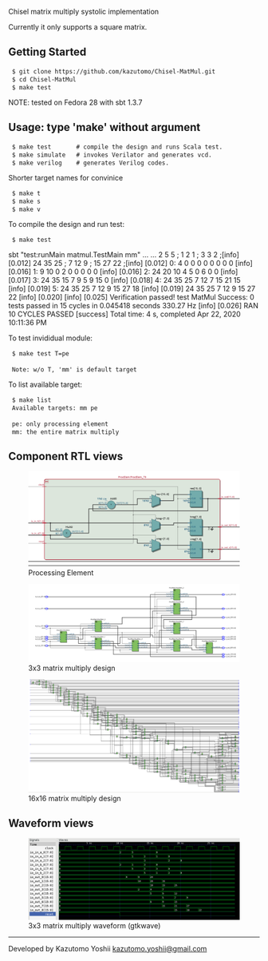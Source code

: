 Chisel matrix multiply systolic implementation

Currently it only supports a square matrix.


Getting Started
---------------

     $ git clone https://github.com/kazutomo/Chisel-MatMul.git
     $ cd Chisel-MatMul
     $ make test

NOTE: tested on Fedora 28 with sbt 1.3.7

Usage: type 'make' without argument
--------------

     $ make test       # compile the design and runs Scala test.
     $ make simulate   # invokes Verilator and generates vcd.
     $ make verilog    # generates Verilog codes.

Shorter target names for convinice

     $ make t
     $ make s
     $ make v


To compile the design and run test:

     $ make test
sbt "test:runMain matmul.TestMain mm"
...
...
   2   5   5 ;   1   2   1 ;   3   3   2 ;[info] [0.012] 
  24  35  25 ;   7  12   9 ;  15  27  22 ;[info] [0.012] 
0: 4 0 0 0 0 0 0 0 0 [info] [0.016] 
1: 9 10 0 2 0 0 0 0 0 [info] [0.016] 
2: 24 20 10 4 5 0 6 0 0 [info] [0.017] 
3: 24 35 15 7 9 5 9 15 0 [info] [0.018] 
4: 24 35 25 7 12 7 15 21 15 [info] [0.019] 
5: 24 35 25 7 12 9 15 27 18 [info] [0.019] 
24 35 25 7 12 9 15 27 22 [info] [0.020] 
[info] [0.025] Verification passed!
test MatMul Success: 0 tests passed in 15 cycles in 0.045418 seconds 330.27 Hz
[info] [0.026] RAN 10 CYCLES PASSED
[success] Total time: 4 s, completed Apr 22, 2020 10:11:36 PM


To test invididual module:

     $ make test T=pe

     Note: w/o T, 'mm' is default target

To list available target:

     $ make list
     Available targets: mm pe

     pe: only processing element
     mm: the entire matrix multiply



Component RTL views
------------------

<figure>
	<img src="https://raw.githubusercontent.com/kazutomo/Chisel-MatMul/master/figs/PE.png"  width="512" />
	<figcaption>Processing Element</figcaption>
</figure>

<figure>
	<img src="https://raw.githubusercontent.com/kazutomo/Chisel-MatMul/master/figs/MatMul-3x3.png"  width="512" />
	<figcaption>3x3 matrix multiply design</figcaption>
</figure>

<figure>
	<img src="https://raw.githubusercontent.com/kazutomo/Chisel-MatMul/master/figs/MatMul-16x16.png"  width="512" />
	<figcaption>16x16 matrix multiply design</figcaption>
</figure>


Waveform views
------------------
<figure>
	<img src="https://raw.githubusercontent.com/kazutomo/Chisel-MatMul/master/figs/gtkwave-3x3.png"  width="512" />
	<figcaption>3x3 matrix multiply waveform (gtkwave)</figcaption>
</figure>


----
Developed by Kazutomo Yoshii <kazutomo.yoshii@gmail.com>

